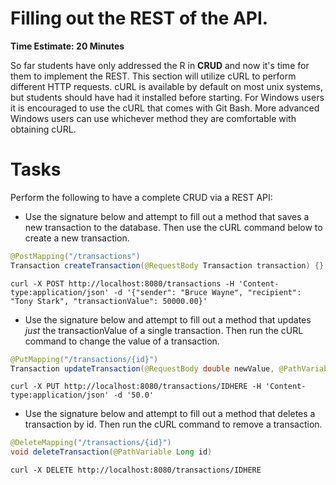 # Filling out the REST of the API. 
**Time Estimate: 20 Minutes**

So far students have only addressed the R in **CRUD** and now it's time for them to implement the REST. 
This section will utilize cURL to perform different HTTP requests. cURL is available by default on most
unix systems, but students should have had it installed before starting. For Windows users it is encouraged
to use the cURL that comes with Git Bash.  More advanced Windows users can use whichever method they are comfortable
with obtaining cURL.

# Tasks
Perform the following to have a complete CRUD via a REST API:

* Use the signature below and attempt to fill out a method that saves a new transaction to the database. Then
  use the cURL command below to create a new transaction.
```java  
@PostMapping("/transactions")
Transaction createTransaction(@RequestBody Transaction transaction) {}
```
```
curl -X POST http://localhost:8080/transactions -H 'Content-type:application/json' -d '{"sender": "Bruce Wayne", "recipient": "Tony Stark", "transactionValue": 50000.00}'
```
* Use the signature below and attempt to fill out a method that updates *just* the transactionValue of a 
  single transaction. Then run the cURL command to change the value of a transaction.
```java 
@PutMapping("/transactions/{id}")
Transaction updateTransaction(@RequestBody double newValue, @PathVariable Long id) {}
```

```
curl -X PUT http://localhost:8080/transactions/IDHERE -H 'Content-type:application/json' -d '50.0'
```

* Use the signature below and attempt to fill out a method that deletes a transaction by id. Then run the
  cURL command to remove a transaction.
```java  
@DeleteMapping("/transactions/{id}")
void deleteTransaction(@PathVariable Long id) 
```
```
curl -X DELETE http://localhost:8080/transactions/IDHERE 
```
